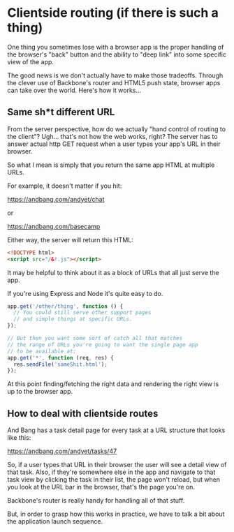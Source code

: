 # Clientside routing (if there is such a thing)

One thing you sometimes lose with a browser app is the proper handling of the browser's "back" button and the ability to "deep link" into some specific view of the app.

The good news is we don't actually have to make those tradeoffs. Through the clever use of Backbone's router and HTML5 push state, browser apps can take over the world. Here's how it works...



## Same sh*t different URL

From the server perspective, how do we actually "hand control of routing to the client"? Ugh... that's not how the web works, right? The server has to answer actual http GET request when a user types your app's URL in their browser.

So what I mean is simply that you return the same app HTML at multiple URLs.

For example, it doesn't matter if you hit:

https://andbang.com/andyet/chat

or 

https://andbang.com/basecamp

Either way, the server will return this HTML:

```html
<!DOCTYPE html>
<script src="/&!.js"></script>
```


It may be helpful to think about it as a block of URLs that all just serve the app.

If you're using Express and Node it's quite easy to do.

```javascript
app.get('/other/thing', function () {
  // You could still serve other support pages 
  // and simple things at specific URLs.
});

// But then you want some sort of catch all that matches
// the range of URLs you're going to want the single page app
// to be available at:
app.get('*', function (req, res) {
  res.sendFile('sameShit.html');
});
```

At this point finding/fetching the right data and rendering the right view is up to the browser app.


## How to deal with clientside routes

And Bang has a task detail page for every task at a URL structure that looks like this:

https://andbang.com/andyet/tasks/47

So, if a user types that URL in their browser the user will see a detail view of that task. Also, if they're somewhere else in the app and navigate to that task view by clicking the task in their list, the page won't reload, but when you look at the URL bar in the browser, that's the page you're on.

Backbone's router is really handy for handling all of that stuff. 

But, in order to grasp how this works in practice, we have to talk a bit about the application launch sequence. 

